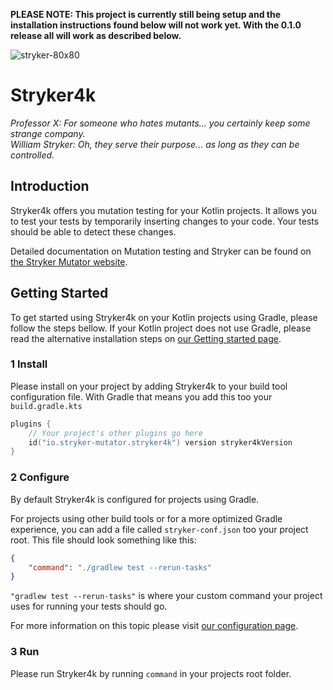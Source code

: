 **PLEASE NOTE: This project is currently still being setup and the installation instructions found below will not work yet. With the 0.1.0 release all will work as described below.**

![stryker-80x80](https://user-images.githubusercontent.com/10114577/59962899-d26b8d00-94eb-11e9-8e31-18b3d8d96fd3.png)

# Stryker4k

_Professor X: For someone who hates mutants... you certainly keep some strange company._  
_William Stryker: Oh, they serve their purpose... as long as they can be controlled._

## Introduction

Stryker4k offers you mutation testing for your Kotlin projects. It allows you to test your tests by temporarily inserting changes to your code. Your tests should be able to detect these changes.

Detailed documentation on Mutation testing and Stryker can be found on [the Stryker Mutator website](https://stryker-mutator.io/).

## Getting Started

To get started using Stryker4k on your Kotlin projects using Gradle, please follow the steps bellow.
If your Kotlin project does not use Gradle, please read the alternative installation steps on [our Getting started page](https://stryker-mutator.io/docs/stryker4k/Getting-started).

### 1 Install

Please install on your project by adding Stryker4k to your build tool configuration file. With Gradle that means you add this too your `build.gradle.kts`
```kotlin
plugins {
    // Your project's other plugins go here
    id("io.stryker-mutator.stryker4k") version stryker4kVersion
}
```

### 2 Configure

By default Stryker4k is configured for projects using Gradle.

For projects using other build tools or for a more optimized Gradle experience, you can add a file called `stryker-conf.json` too your project root.
This file should look something like this:
```json
{
    "command": "./gradlew test --rerun-tasks"
}
```
`"gradlew test --rerun-tasks"` is where your custom command your project uses for running your tests should go.

For more information on this topic please visit [our configuration page](https://stryker-mutator.io/docs/stryker4k/Configuration).

### 3 Run

Please run Stryker4k by running `command` in your projects root folder.
